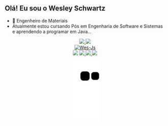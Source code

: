 ## Olá! Eu sou o Wesley Schwartz


- 🌱 Engenheiro de Materiais
- Atualmente estou cursando Pós em Engenharia de Software e Sistemas e aprendendo a programar em Java...


<div align="center">
  <a href="https://github.com/wesleyschwartz">
  <img height="145em" src="https://github-readme-stats.vercel.app/api?username=wesleyschwartz&show_icons=true&theme=tokyonight&include_all_commits=true&count_private=true"/>
  <img height="145em" src="https://github-readme-stats.vercel.app/api/top-langs/?username=wesleyschwartz&layout=compact&langs_count=7&theme=tokyonight"/>
</div>

<div align="center">
<img  alt="Wes-Js" height="60" width="80" src="https://cdn.jsdelivr.net/gh/devicons/devicon/icons/java/java-original-wordmark.svg" />
</div>

  <div align="center">  
    <a href="https://instagram.com/wesleyschwartzz" target="_blank"><img src="https://img.shields.io/badge/-Instagram-%23E4405F?style=for-the-badge&logo=instagram&logoColor=white" target="_blank"></a>
      <a href="https://www.linkedin.com/in/wesleyschwartzz/" target="_blank"> <img src="https://img.shields.io/badge/LinkedIn-0077B5?style=for-the-badge&logo=linkedin&logoColor=white" target="_blank"> </a> 
    <a href="https://www.linkedin.com/in/wesleyschwartzz/" target="_blank"> <img src="https://img.shields.io/badge/Facebook-1877F2?style=for-the-badge&logo=facebook&logoColor=white" target="_blank"> </a> 
     <a href = "https://twitter.com/wesleyschwartzz" target="_blank"> <img src ="https://img.shields.io/badge/Twitter-1DA1F2?style=for-the-badge&logo=twitter&logoColor=white target="_blank"> </a>
        

  ![Snake animation](https://github.com/wesleyschwartz/wesleyschwartz/blob/output/github-contribution-grid-snake.svg)
</div>
